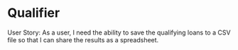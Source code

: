 # Qualifier
 User Story: As a user, I need the ability to save the qualifying loans to a CSV file so that I can share the results as a spreadsheet.
